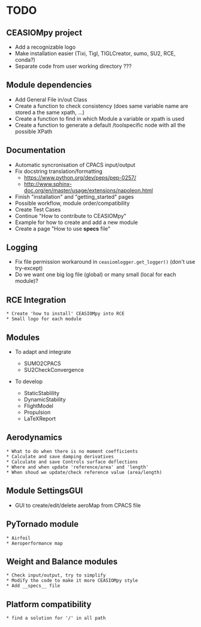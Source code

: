 # TODO

## CEASIOMpy project
* Add a recognizable logo
* Make installation easier (Tixi, Tigl, TIGLCreator, sumo, SU2, RCE, conda?)
* Separate code from user working directory ???

## Module dependencies
* Add General File in/out Class
* Create a function to check consistency (does same variable name are stored a the same xpath, ...)
* Create a function to find in which Module a variable or xpath is used
* Create a function to generate a default /toolspecific node with all the possible XPath

## Documentation
* Automatic syncronisation of CPACS input/output
* Fix docstring translation/formatting
    * https://www.python.org/dev/peps/pep-0257/
    * http://www.sphinx-doc.org/en/master/usage/extensions/napoleon.html
* Finish "installation" and "getting_started" pages
* Possible workflow, module order/compatibility
* Create Test Cases
* Continue "How to contribute to CEASIOMpy"
* Example for how to create and add a new module
* Create a page "How to use __specs__ file"

## Logging
* Fix file permission workaround in `ceasiomlogger.get_logger()` (don't use try-except)
* Do we want one big log file (global) or many small (local for each module)?

## RCE Integration
    * Create 'how to install' CEASIOMpy into RCE
    * Small logo for each module

## Modules
* To adapt and integrate
    * SUMO2CPACS
    * SU2CheckConvergence

* To develop
    * StaticStablility
    * DynamicStability
    * FlightModel
    * Propulsion
    * LaTeXReport

## Aerodynamics
    * What to do when there is no moment coefficients
    * Calculate and save damping derivatives
    * Calculate and save Controls surface deflections
    * Where and when update 'reference/area' and 'length'
    * When shoud we update/check reference value (area/length)

## Module SettingsGUI
* GUI to create/edit/delete aeroMap from CPACS file

## PyTornado module
    * Airfoil
    * Aeroperformance map

## Weight and Balance modules
    * Check input/output, try to simplify
    * Modify the code to make it more CEASIOMpy style
    * Add __specs__ file

## Platform compatibility
    * find a solution for '/' in all path  
